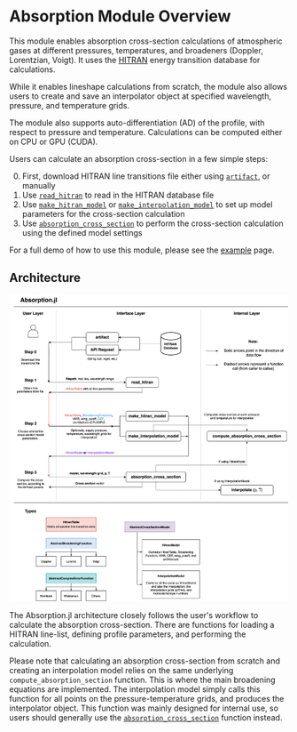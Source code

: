 # Absorption Module Overview

This module enables absorption cross-section calculations of atmospheric gases at different pressures, temperatures, and broadeners (Doppler, Lorentzian, Voigt). It uses the [HITRAN](https://hitran.org) energy transition database for calculations. 

While it enables lineshape calculations from scratch, the module also allows users to create and save an interpolator object at specified wavelength, pressure, and temperature grids. 

The module also supports auto-differentiation (AD) of the profile, with respect to pressure and temperature. Calculations can be computed either on CPU or GPU (CUDA). 

Users can calculate an absorption cross-section in a few simple steps: 

0. First, download HITRAN line transitions file either using [`artifact`](@ref), or manually
1. Use [`read_hitran`](@ref) to read in the HITRAN database file 
2. Use [`make_hitran_model`](@ref) or [`make_interpolation_model`](@ref) to set up model parameters for the cross-section calculation
3. Use [`absorption_cross_section`](@ref) to perform the cross-section calculation using the defined model settings

For a full demo of how to use this module, please see the [example](https://radiativetransfer.github.io/RadiativeTransfer.jl/dev/pages/Absorption/Example.html) page. 

## Architecture

![ArchitectureDiagram](RadiativeTransferDiagram-CrossSection.drawio.png)

The Absorption.jl architecture closely follows the user's workflow to calculate the absorption cross-section. There are functions for loading a HITRAN line-list, defining profile parameters, and performing the calculation. 

Please note that calculating an absorption cross-section from scratch and creating an interpolation model relies on the same underlying `compute_absorption_section` function. This is where the main broadening equations are implemented. The interpolation model simply calls this function for all points on the pressure-temperature grids, and produces the interpolator object. This function was mainly designed for internal use, so users should generally use the [`absorption_cross_section`](@ref) function instead. 